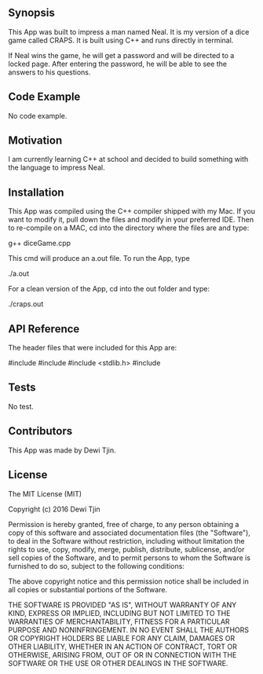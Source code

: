 ## Synopsis

This App was built to impress a man named Neal.  It is my version of a dice game called CRAPS.  It is built using C++ and runs directly in terminal.

If Neal wins the game, he will get a password and will be directed to a locked page.  After entering the password, he will be able to see the answers to his questions.

## Code Example

No code example.

## Motivation

I am currently learning C++ at school and decided to build something with the language to impress Neal.

## Installation

This App was compiled using the C++ compiler shipped with my Mac.  If you want to modify it, pull down the files and modify in your preferred IDE.  Then to re-compile on a MAC, cd into the directory where the files are and type:

g++ diceGame.cpp

This cmd will produce an a.out file. To run the App, type

./a.out

For a clean version of the App, cd into the out folder and type:

./craps.out

## API Reference

The header files that were included for this App are:

#include <iostream>
#include <string>
#include <stdlib.h>
#include <ctime>

## Tests

No test.

## Contributors

This App was made by Dewi Tjin.

## License

The MIT License (MIT)

Copyright (c) 2016 Dewi Tjin

Permission is hereby granted, free of charge, to any person obtaining a copy
of this software and associated documentation files (the "Software"), to deal
in the Software without restriction, including without limitation the rights
to use, copy, modify, merge, publish, distribute, sublicense, and/or sell
copies of the Software, and to permit persons to whom the Software is
furnished to do so, subject to the following conditions:

The above copyright notice and this permission notice shall be included in all
copies or substantial portions of the Software.

THE SOFTWARE IS PROVIDED "AS IS", WITHOUT WARRANTY OF ANY KIND, EXPRESS OR
IMPLIED, INCLUDING BUT NOT LIMITED TO THE WARRANTIES OF MERCHANTABILITY,
FITNESS FOR A PARTICULAR PURPOSE AND NONINFRINGEMENT. IN NO EVENT SHALL THE
AUTHORS OR COPYRIGHT HOLDERS BE LIABLE FOR ANY CLAIM, DAMAGES OR OTHER
LIABILITY, WHETHER IN AN ACTION OF CONTRACT, TORT OR OTHERWISE, ARISING FROM,
OUT OF OR IN CONNECTION WITH THE SOFTWARE OR THE USE OR OTHER DEALINGS IN THE
SOFTWARE.


